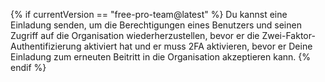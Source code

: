 {% if currentVersion == "free-pro-team@latest" %}
Du kannst eine Einladung senden, um die Berechtigungen eines Benutzers und seinen Zugriff auf die Organisation wiederherzustellen, bevor er die Zwei-Faktor-Authentifizierung aktiviert hat und er muss 2FA aktivieren, bevor er Deine Einladung zum erneuten Beitritt in die Organisation akzeptieren kann.
{% endif %}
